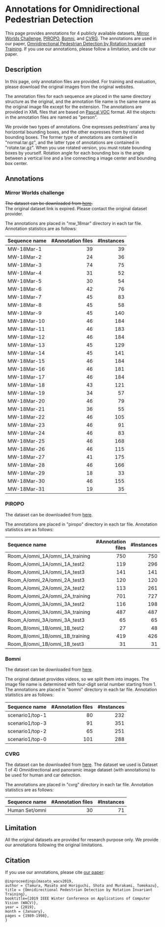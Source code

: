 Annotations for Omnidirectional Pedestrian Detection
====

This page provides annotations for 4 publicly available datasets,
[Mirror Worlds Challenge](https://icat.vt.edu/mirrorworlds/challenge/index.html),
[PIROPO](https://sites.google.com/site/piropodatabase/),
[Bomni](https://www.cmpe.boun.edu.tr/pilab/pilabfiles/databases/bomni/), and
[CVRG](http://cvrg.iyte.edu.tr/). The annotations are used in our paper,
[Omnidirectional Pedestrian Detection by Rotation Invariant Training](https://ieeexplore.ieee.org/document/8658933).
If you use our annotations, please follow a limitation, and cite our paper.

## Description
In this page, only annotation files are provided. For training and evaluation, please download the original images from
the original websites.

The annotation files for each sequence are placed in the same directory structure as the original, and the annotation file
name is the same name as the original image file except for the extension.
The annotations are provided in XML files that are based on [Pascal VOC](http://host.robots.ox.ac.uk/pascal/VOC/ "Pascal") format.
All the objects in the annotation files are named as "person".

We provide two types of annotations. One expresses pedestrians' area by horizontal bounding boxes, and the other
expresses them by rotated bounding boxes. The former type of annotations are contained in "normal.tar.gz",
and the latter type of annotations are contained in "rotate.tar.gz". When you use rotated version, you must rotate
bounding boxes by yourself. Rotation angle for each bounding box is the angle between a vertical line and
a line connecting a image center and bounding box center.

## Annotations
### Mirror Worlds challenge
~~The dataset can be downloaded from [here](https://icat.vt.edu/mirrorworlds/challenge/index.html "MW").~~  
The original dataset link is expired. Please contact the original dataset provider.

The annotations are placed in "mw_18mar" directory in each tar file. Annotation statistics are as follows:

| Sequence name | #Annotation files | #Instances |
| :--- | ---: | ---: |
| MW-18Mar-1 | 39 | 39 |
| MW-18Mar-2 | 24 | 36 |
| MW-18Mar-3 | 74 | 75 |
| MW-18Mar-4 | 31 | 52 |
| MW-18Mar-5 | 30 | 54 |
| MW-18Mar-6 | 42 | 76 |
| MW-18Mar-7 | 45 | 83 |
| MW-18Mar-8 | 45 | 58 |
| MW-18Mar-9 | 45 | 140 |
| MW-18Mar-10 | 46 | 184 |
| MW-18Mar-11 | 46 | 183 |
| MW-18Mar-12 | 46 | 184 |
| MW-18Mar-13 | 45 | 129 |
| MW-18Mar-14 | 45 | 141 |
| MW-18Mar-15 | 46 | 184 |
| MW-18Mar-16 | 46 | 181 |
| MW-18Mar-17 | 46 | 184 |
| MW-18Mar-18 | 43 | 121 |
| MW-18Mar-19 | 34 | 57 |
| MW-18Mar-20 | 46 | 79 |
| MW-18Mar-21 | 36 | 55 |
| MW-18Mar-22 | 46 | 105 |
| MW-18Mar-23 | 46 | 91 |
| MW-18Mar-24 | 46 | 83 |
| MW-18Mar-25 | 46 | 168 |
| MW-18Mar-26 | 46 | 115 |
| MW-18Mar-27 | 41 | 175 |
| MW-18Mar-28 | 46 | 166 |
| MW-18Mar-29 | 18 | 33 |
| MW-18Mar-30 | 46 | 155 |
| MW-18Mar-31 | 19 | 35 |

### PIROPO
The dataset can be downloaded from [here](https://sites.google.com/site/piropodatabase/ "PIROPO").

The annotations are placed in "piropo" directory in each tar file. Annotation statistics are as follows:

| Sequence name | #Annotation files | #Instances |
| :--- | ---: | ---: |
| Room_A/omni_1A/omni_1A_training | 750 | 750 |
| Room_A/omni_1A/omni_1A_test2 | 119 | 296 |
| Room_A/omni_1A/omni_1A_test3 | 141 | 141 |
| Room_A/omni_2A/omni_2A_test3 | 120 | 120 |
| Room_A/omni_2A/omni_2A_test2 | 113 | 261 |
| Room_A/omni_2A/omni_2A_training | 701 | 727 |
| Room_A/omni_3A/omni_3A_test2 | 116 | 198 |
| Room_A/omni_3A/omni_3A_training | 487 | 487 |
| Room_A/omni_3A/omni_3A_test3 | 65 | 65 |
| Room_B/omni_1B/omni_1B_test2 | 27 | 48 |
| Room_B/omni_1B/omni_1B_training | 419 | 426 |
| Room_B/omni_1B/omni_1B_test3 | 31 | 31 |

### Bomni
The dataset can be downloaded from [here](https://drive.google.com/file/d/1CTrNbzSJ-ZAUhakQAYnc2ZVfPFuH4MKH/view "Bomni").

The original dataset provides videos, so we split them into images. The image file name is determined with four-digit serial number starting from 1.
The annotations are placed in "bomni" directory in each tar file. Annotation statistics are as follows:

| Sequence name | #Annotation files | #Instances |
| :--- | ---: | ---: |
| scenario1/top-1 | 80 | 232 |
| scenario1/top-3 | 91 | 351 |
| scenario1/top-2 | 65 | 251 |
| scenario1/top-0 | 101 | 288 |

### CVRG
The dataset can be downloaded from [here](http://cvrg.iyte.edu.tr/ "CVRG"). The dataset we used is Dataset 1 of 4) Omnidirectional and panoramic image dataset (with annotations) to be used for human and car detection.

The annotations are placed in "cvrg" directory in each tar file. Annotation statistics are as follows:

| Sequence name | #Annotation files | #Instances |
| :--- | ---: | ---: |
| Human Set/omni | 30 | 71 |

## Limitation
All the original datasets are provided for research purpose only.
We provide our annotations following the original limitations.

## Citation
If you use our annotations, please cite [our paper](https://ieeexplore.ieee.org/document/8658933):
```
@inproceedings{masato_wacv2019,
author = {Tamura, Masato and Horiguchi, Shota and Murakami, Tomokazu},
title = {Omnidirectional Pedestrian Detection by Rotation Invariant Training},
booktitle={2019 IEEE Winter Conference on Applications of Computer Vision (WACV)},
year = {2019},
month = {January},
pages = {1989-1998},
}
```
